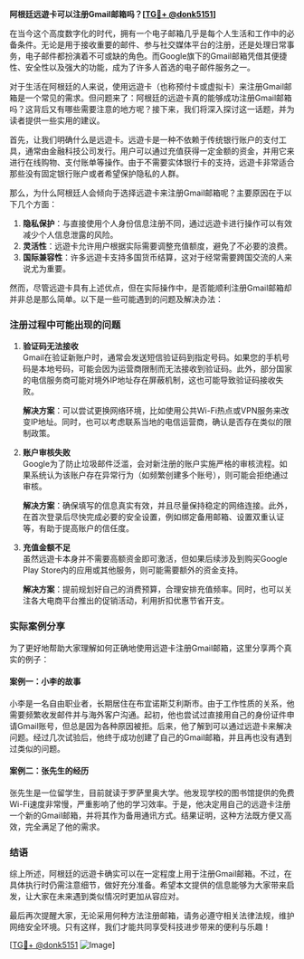 **阿根廷远遊卡可以注册Gmail邮箱吗？[[TG💪+ @donk5151](https://t.me/s/donk5151)]**

在当今这个高度数字化的时代，拥有一个电子邮箱几乎是每个人生活和工作中的必备条件。无论是用于接收重要的邮件、参与社交媒体平台的注册，还是处理日常事务，电子邮件都扮演着不可或缺的角色。而Google旗下的Gmail邮箱凭借其便捷性、安全性以及强大的功能，成为了许多人首选的电子邮件服务之一。

对于生活在阿根廷的人来说，使用远遊卡（也称预付卡或虚拟卡）来注册Gmail邮箱是一个常见的需求。但问题来了：阿根廷的远遊卡真的能够成功注册Gmail邮箱吗？这背后又有哪些需要注意的地方呢？接下来，我们将深入探讨这一话题，并为读者提供一些实用的建议。

首先，让我们明确什么是远遊卡。远遊卡是一种不依赖于传统银行账户的支付工具，通常由金融科技公司发行。用户可以通过充值获得一定金额的资金，并用它来进行在线购物、支付账单等操作。由于不需要实体银行卡的支持，远遊卡非常适合那些没有固定银行账户或者希望保护隐私的人群。

那么，为什么阿根廷人会倾向于选择远遊卡来注册Gmail邮箱呢？主要原因在于以下几个方面：

1. **隐私保护**：与直接使用个人身份信息注册不同，通过远遊卡进行操作可以有效减少个人信息泄露的风险。
2. **灵活性**：远遊卡允许用户根据实际需要调整充值额度，避免了不必要的浪费。
3. **国际兼容性**：许多远遊卡支持多国货币结算，这对于经常需要跨国交流的人来说尤为重要。

然而，尽管远遊卡具有上述优点，但在实际操作中，是否能顺利注册Gmail邮箱却并非总是那么简单。以下是一些可能遇到的问题及解决办法：

### 注册过程中可能出现的问题

1. **验证码无法接收**  
   Gmail在验证新账户时，通常会发送短信验证码到指定号码。如果您的手机号码是本地号码，可能会因为运营商限制而无法接收到验证码。此外，部分国家的电信服务商可能对境外IP地址存在屏蔽机制，这也可能导致验证码接收失败。

   **解决方案**：可以尝试更换网络环境，比如使用公共Wi-Fi热点或VPN服务来改变IP地址。同时，也可以考虑联系当地的电信运营商，确认是否存在类似的限制政策。

2. **账户审核失败**  
   Google为了防止垃圾邮件泛滥，会对新注册的账户实施严格的审核流程。如果系统认为该账户存在异常行为（如频繁创建多个账号），则可能会拒绝通过审核。

   **解决方案**：确保填写的信息真实有效，并且尽量保持稳定的网络连接。此外，在首次登录后尽快完成必要的安全设置，例如绑定备用邮箱、设置双重认证等，有助于提高账户的信任度。

3. **充值金额不足**  
   虽然远遊卡本身并不需要高额资金即可激活，但如果后续涉及到购买Google Play Store内的应用或其他服务，则可能需要额外的资金支持。

   **解决方案**：提前规划好自己的消费预算，合理安排充值频率。同时，也可以关注各大电商平台推出的促销活动，利用折扣优惠节省开支。

### 实际案例分享

为了更好地帮助大家理解如何正确地使用远遊卡注册Gmail邮箱，这里分享两个真实的例子：

#### 案例一：小李的故事
小李是一名自由职业者，长期居住在布宜诺斯艾利斯市。由于工作性质的关系，他需要频繁收发邮件并与海外客户沟通。起初，他也尝试过直接用自己的身份证件申请Gmail账号，但总是因为各种原因被拒。后来，他了解到可以通过远遊卡来解决问题。经过几次试验后，他终于成功创建了自己的Gmail邮箱，并且再也没有遇到过类似的问题。

#### 案例二：张先生的经历
张先生是一位留学生，目前就读于罗萨里奥大学。他发现学校的图书馆提供的免费Wi-Fi速度非常慢，严重影响了他的学习效率。于是，他决定用自己的远遊卡注册一个新的Gmail邮箱，并将其作为备用通讯方式。结果证明，这种方法既方便又高效，完全满足了他的需求。

### 结语

综上所述，阿根廷的远遊卡确实可以在一定程度上用于注册Gmail邮箱。不过，在具体执行时仍需注意细节，做好充分准备。希望本文提供的信息能够为大家带来启发，让大家在未来遇到类似情况时更加从容应对。

最后再次提醒大家，无论采用何种方法注册邮箱，请务必遵守相关法律法规，维护网络安全环境。只有这样，我们才能共同享受科技进步带来的便利与乐趣！

[[TG💪+ @donk5151](https://t.me/s/donk5151) ![Image](https://i.postimg.cc/rwNCRYN7/Snipaste-2025-04-30-17-27-05.png)]